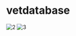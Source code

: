 # vetdatabase



![2](https://user-images.githubusercontent.com/70071853/224447272-e7b9199c-0e8c-479c-a09c-e5fecff67eed.gif)
![3](https://user-images.githubusercontent.com/70071853/224447275-5f6ac960-46ec-4006-ab0a-1edcc1e81147.gif)
